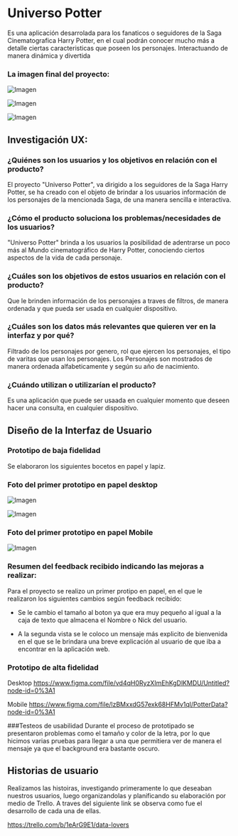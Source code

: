# Universo Potter

Es una aplicación desarrolada para los fanaticos o seguidores de la Saga Cinematografica Harry Potter, en el cual podrán conocer mucho más a detalle ciertas caracteristicas que poseen los personajes. Interactuando de manera dinámica y divertida

  ### La imagen final del proyecto:

![Imagen](img/vista-uno.png)

![Imagen](img/vista-dos.png)

![Imagen](img/vista-tres.png)


## Investigación UX:

### ¿Quiénes son los usuarios y los objetivos en relación con el producto?

  El proyecto "Universo Potter", va dirigido a los seguidores de la Saga Harry Potter, se ha creado con el objeto de brindar a los usuarios información de los personajes de la mencionada Saga, de una manera sencilla e interactiva.

### ¿Cómo el producto soluciona los problemas/necesidades de los usuarios?

  "Universo Potter" brinda a los usuarios la posibilidad de adentrarse un poco más al Mundo cinematográfico de Harry Potter, conociendo ciertos aspectos de la vida de cada personaje.

### ¿Cuáles son los objetivos de estos usuarios en relación con el producto?
  Que le brinden información de los personajes a traves de filtros, de manera ordenada y que pueda ser usada en cualquier dispositivo.

### ¿Cuáles son los datos más relevantes que quieren ver en la interfaz y por qué?
Filtrado de los personajes por genero, rol que ejercen los personajes, el tipo de varitas que usan los personajes. Los Personajes son mostrados de manera ordenada alfabeticamente y según su año de nacimiento.

### ¿Cuándo utilizan o utilizarían el producto?
Es una aplicación que puede ser usaada en cualquier momento que deseen hacer una consulta, en cualquier dispositivo.


## Diseño de la Interfaz de Usuario

### Prototipo de baja fidelidad
Se elaboraron los siguientes bocetos en papel y lapiz.

### Foto del primer prototipo en papel desktop

![Imagen](img/unoydos.jpg)

![Imagen](img/tres.jpg)

### Foto del primer prototipo en papel Mobile

![Imagen](img/mobile.jpg)

### Resumen del feedback recibido indicando las mejoras a realizar:

  Para el proyecto se realizo un primer protipo en papel, en el que le realizaron los siguientes cambios según feedback recibido:
  * Se le cambio el tamaño al boton ya que era muy pequeño al igual a la caja de texto que almacena el Nombre o Nick del usuario.

  * A la segunda vista se le coloco un mensaje  más explicito de bienvenida en el que se le brindara una breve explicación al usuario de que iba a encontrar en la aplicación web.


### Prototipo de alta fidelidad

Desktop
https://www.figma.com/file/vd4qH0RyzXImEhKgDlKMDU/Untitled?node-id=0%3A1

Mobile
https://www.figma.com/file/lzBMxxdG57exk68HFMv1ql/PotterData?node-id=0%3A1


###Testeos de usabilidad
Durante el proceso de prototipado se presentaron problemas como el tamaño y color de la letra, por lo que hicimos varias pruebas para llegar a una que permitiera ver de manera el mensaje ya que el background era bastante oscuro.


## Historias de usuario

Realizamos las histoiras, investigando primeramente lo que deseaban nuestros usuarios, luego organizandolas y planificando su elaboración por medio de Trello. A traves del siguiente link se observa como fue el desarrollo de cada una de ellas.

https://trello.com/b/1eArG9E1/data-lovers



<!-- ## 3. Objetivos de aprendizaje

El objetivo principal de este proyecto es que, entendiendo las necesidades de
tus usuarios, aprendas a diseñar y construir una interfaz web donde se pueda
visualizar y manipular data.

Revisa la lista y reflexiona sobre los objetivos que conseguiste en el
proyecto anterior. Piensa en eso al decidir tu estrategia de trabajo individual
y de equipo.

### UX

- [ ] Diseñar la aplicación pensando y entendiendo al usuario.
- [ ] Crear prototipos para obtener _feedback_ e iterar.
- [ ] Aplicar los principios de diseño visual (contraste, alineación, jerarquía).
- [ ] Planear y ejecutar _tests_ de usabilidad.

### HTML y CSS

- [ ] Entender y reconocer por qué es importante el HTML semántico.
- [ ] Identificar y entender tipos de selectores en CSS.
- [ ] Entender como funciona `flexbox` en CSS.
- [ ] Construir tu aplicación respetando el diseño planeado (maquetación).

### DOM

- [ ] Entender y reconocer los selectores del DOM (querySelector | querySelectorAll).
- [ ] Manejar eventos del DOM. (addEventListener)
- [ ] Manipular dinámicamente el DOM. (createElement, appendchild, innerHTML, value)

### Javascript

- [ ] Manipular arrays (`filter` | `map` | `sort` | `reduce`).
- [ ] Manipular objects (key | value).
- [ ] Entender el uso de condicionales (`if-else` | `switch`).
- [ ] Entender el uso de bucles (`for` | `forEach`).
- [ ] Entender la diferencia entre expression y statements.
- [ ] Utilizar funciones (parámetros | argumentos | valor de retorno).
- [ ] Entender la diferencia entre tipos de datos atómicos y estructurados.
- [ ] Utilizar ES Modules (`import` | `export`).

### Pruebas Unitarias (_testing_)
- [ ] Testear funciones (funciones puras).

### Git y GitHub
- [ ] Ejecutar comandos de git (`add` | `commit` | `pull` | `status` | `push`).
- [ ] Utilizar los repositorios de GitHub (`clone` | `fork` | gh-pages).
- [ ] Colaborar en Github (pull requests).

### Buenas prácticas de desarrollo
- [ ] Organizar y dividir el código en módulos (Modularización).
- [ ] Utilizar identificadores descriptivos (Nomenclatura | Semántica).
- [ ] Utilizar linter para seguir buenas prácticas (ESLINT). -->


